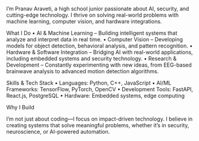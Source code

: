 I’m Pranav Araveti, a high school junior passionate about AI, security, and cutting-edge technology. I thrive on solving real-world problems with machine learning, computer vision, and hardware integrations.

What I Do
	•	AI & Machine Learning – Building intelligent systems that analyze and interpret data in real time.
	•	Computer Vision – Developing models for object detection, behavioral analysis, and pattern recognition.
	•	Hardware & Software Integration – Bridging AI with real-world applications, including embedded systems and security technology.
	•	Research & Development – Constantly experimenting with new ideas, from EEG-based brainwave analysis to advanced motion detection algorithms.

Skills & Tech Stack
	•	Languages: Python, C++, JavaScript
	•	AI/ML Frameworks: TensorFlow, PyTorch, OpenCV
	•	Development Tools: FastAPI, React.js, PostgreSQL
	•	Hardware: Embedded systems, edge computing

Why I Build

I’m not just about coding—I focus on impact-driven technology. I believe in creating systems that solve meaningful problems, whether it’s in security, neuroscience, or AI-powered automation.
